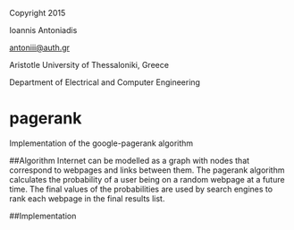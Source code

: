Copyright 2015

Ioannis Antoniadis

<antoniii@auth.gr>

Aristotle University of Thessaloniki, Greece

Department of Electrical and Computer Engineering

# pagerank
Implementation of the google-pagerank algorithm

##Algorithm
Internet can be modelled as a graph with nodes that correspond to webpages and links between them.
The pagerank algorithm calculates the probability of a user being on a random webpage at a future time.
The final values of the probabilities are used by search engines to rank each webpage in the final results list. 

##Implementation
